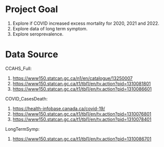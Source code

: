 # Project Goal

1. Explore if COVID increased excess mortality for 2020, 2021 and 2022.
2. Explore data of long term symptom.
3. Explore seroprevalence.

# Data Source

CCAHS_Full:
  1. https://www150.statcan.gc.ca/n1/en/catalogue/13250007
2. https://www150.statcan.gc.ca/t1/tbl1/en/tv.action?pid=1310081801
3. https://www150.statcan.gc.ca/t1/tbl1/en/tv.action?pid=1310086601

COVID_CasesDeath:
  1. https://health-infobase.canada.ca/covid-19/
  2. https://www150.statcan.gc.ca/t1/tbl1/en/tv.action?pid=1310076801
3. https://www150.statcan.gc.ca/t1/tbl1/en/tv.action?pid=1310078401

LongTermSymp:
  1. https://www150.statcan.gc.ca/t1/tbl1/en/tv.action?pid=1310086701